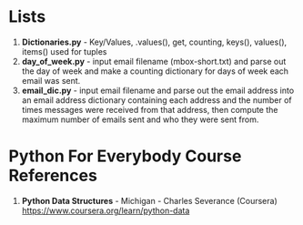 #  Lists
1.  **Dictionaries.py** - Key/Values, .values(), get, counting, keys(), values(), items() used for tuples
2.  **day_of_week.py** - input email filename (mbox-short.txt) and parse out the day of week and make a counting dictionary for days of week each email was sent.  
3.  **email_dic.py** - input email filename and parse out the email address into an email address dictionary containing each address and the number of times messages were received from that address, then compute the maximum number of emails sent and who they were sent from.    

#  Python For Everybody Course References
1.  **Python Data Structures** - Michigan - Charles Severance (Coursera)   
	https://www.coursera.org/learn/python-data
